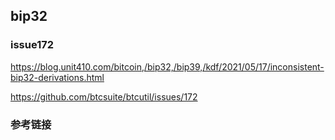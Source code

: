 ## bip32


### issue172

https://blog.unit410.com/bitcoin,/bip32,/bip39,/kdf/2021/05/17/inconsistent-bip32-derivations.html

https://github.com/btcsuite/btcutil/issues/172

### 参考链接